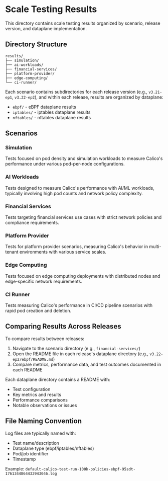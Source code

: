 # Scale Testing Results

This directory contains scale testing results organized by scenario, release version, and dataplane implementation.

## Directory Structure

```
results/
├── simulation/
├── ai-workloads/
├── financial-services/
├── platform-provider/
├── edge-computing/
└── ci-runner/
```

Each scenario contains subdirectories for each release version (e.g., `v3.21-ep1`, `v3.22-ep2`), and within each release, results are organized by dataplane:

- `ebpf/` - eBPF dataplane results
- `iptables/` - iptables dataplane results
- `nftables/` - nftables dataplane results

## Scenarios

### Simulation
Tests focused on pod density and simulation workloads to measure Calico's performance under various pod-per-node configurations.

### AI Workloads
Tests designed to measure Calico's performance with AI/ML workloads, typically involving high pod counts and network policy complexity.

### Financial Services
Tests targeting financial services use cases with strict network policies and compliance requirements.

### Platform Provider
Tests for platform provider scenarios, measuring Calico's behavior in multi-tenant environments with various service scales.

### Edge Computing
Tests focused on edge computing deployments with distributed nodes and edge-specific network requirements.

### CI Runner
Tests measuring Calico's performance in CI/CD pipeline scenarios with rapid pod creation and deletion.

## Comparing Results Across Releases

To compare results between releases:

1. Navigate to the scenario directory (e.g., `financial-services/`)
2. Open the README file in each release's dataplane directory (e.g., `v3.22-ep2/ebpf/README.md`)
3. Compare metrics, performance data, and test outcomes documented in each README

Each dataplane directory contains a README with:
- Test configuration
- Key metrics and results
- Performance comparisons
- Notable observations or issues

## File Naming Convention

Log files are typically named with:
- Test name/description
- Dataplane type (ebpf/iptables/nftables)
- Pod/job identifier
- Timestamp

Example: `default-calico-test-run-100k-policies-ebpf-95sdt-1761344864432943046.log`

